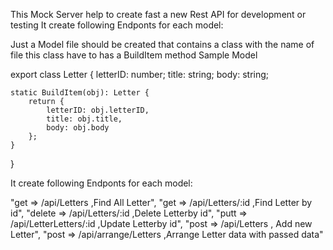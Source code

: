 This Mock Server help to create fast a new Rest API for development or testing
It create following Endponts for each model: 

Just a Model file should be created that contains a class with the name of file
this class have to has a BuildItem method
Sample Model

export class Letter {
    letterID: number;
    title: string;
    body: string;
    
    static BuildItem(obj): Letter {
        return {
            letterID: obj.letterID,
            title: obj.title,
            body: obj.body
        };
    }
}

It create following Endponts for each model: 

"get => /api/Letters ,Find All Letter",
"get => /api/Letters/:id ,Find Letter by id",
"delete => /api/Letters/:id ,Delete Letterby id",
"putt => /api/LetterLetters/:id ,Update Letterby id",
"post => /api/Letters , Add new Letter",
"post => /api/arrange/Letters ,Arrange Letter data with passed data"

